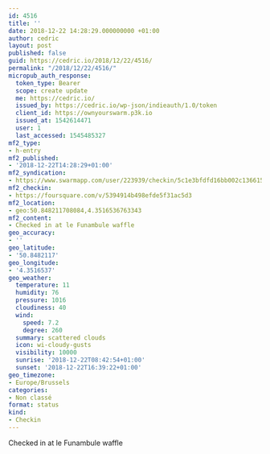 ```yaml
---
id: 4516
title: ''
date: 2018-12-22 14:28:29.000000000 +01:00
author: cedric
layout: post
published: false
guid: https://cedric.io/2018/12/22/4516/
permalink: "/2018/12/22/4516/"
micropub_auth_response:
  token_type: Bearer
  scope: create update
  me: https://cedric.io/
  issued_by: https://cedric.io/wp-json/indieauth/1.0/token
  client_id: https://ownyourswarm.p3k.io
  issued_at: 1542614471
  user: 1
  last_accessed: 1545485327
mf2_type:
- h-entry
mf2_published:
- '2018-12-22T14:28:29+01:00'
mf2_syndication:
- https://www.swarmapp.com/user/223939/checkin/5c1e3bfdfd16bb002c136615
mf2_checkin:
- https://foursquare.com/v/5394914b498efde5f31ac5d3
mf2_location:
- geo:50.848211708084,4.3516536763343
mf2_content:
- Checked in at le Funambule waffle
geo_accuracy:
- ''
geo_latitude:
- '50.8482117'
geo_longitude:
- '4.3516537'
geo_weather:
  temperature: 11
  humidity: 76
  pressure: 1016
  cloudiness: 40
  wind:
    speed: 7.2
    degree: 260
  summary: scattered clouds
  icon: wi-cloudy-gusts
  visibility: 10000
  sunrise: '2018-12-22T08:42:54+01:00'
  sunset: '2018-12-22T16:39:22+01:00'
geo_timezone:
- Europe/Brussels
categories:
- Non classé
format: status
kind:
- Checkin
---
```

Checked in at le Funambule waffle